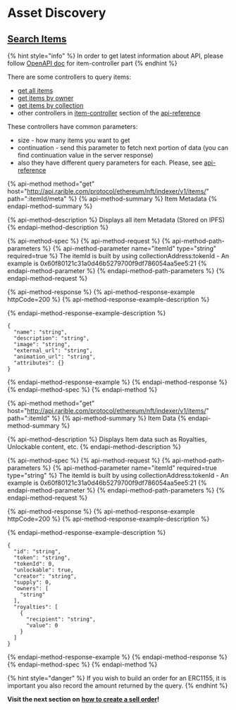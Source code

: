 # Asset Discovery

## [Search Items](https://api-staging.rarible.com/protocol/ethereum/nft/indexer/v0.1/swagger/webjars/swagger-ui/index.html?configUrl=/protocol/ethereum/nft/indexer/v0.1/swagger/v3/api-docs/swagger-config#/item-controller/searchItems)

{% hint style="info" %}
In order to get latest information about API, please follow [OpenAPI doc](https://api-reference.rarible.com/#tag/item-controller) for item-controller part
{% endhint %}

There are some controllers to query items:

* [get all items](https://api-reference.rarible.com/#operation/getAllItems)
* [get items by owner](https://api-reference.rarible.com/#operation/getItemsByOwner)
* [get items by collection](https://api-reference.rarible.com/#operation/getItemsByCollection)
* other controllers in [item-controller](https://api-reference.rarible.com/#tag/item-controller) section of the [api-reference](https://api-reference.rarible.com/)

These controllers have common parameters:

* size - how many items you want to get
* continuation - send this parameter to fetch next portion of data \(you can find continuation value in the server response\)
* also they have different query parameters for each. Please, see [api-reference](https://api-reference.rarible.com/)

{% api-method method="get" host="http://api.rarible.com/protocol/ethereum/nft/indexer/v1/items/" path=":itemId/meta" %}
{% api-method-summary %}
Item Metadata
{% endapi-method-summary %}

{% api-method-description %}
Displays all item Metadata \(Stored on IPFS\)
{% endapi-method-description %}

{% api-method-spec %}
{% api-method-request %}
{% api-method-path-parameters %}
{% api-method-parameter name="itemId" type="string" required=true %}
The itemId is built by using collectionAddress:tokenId - An example is 0x60f80121c31a0d46b5279700f9df786054aa5ee5:21
{% endapi-method-parameter %}
{% endapi-method-path-parameters %}
{% endapi-method-request %}

{% api-method-response %}
{% api-method-response-example httpCode=200 %}
{% api-method-response-example-description %}

{% endapi-method-response-example-description %}

```
{
  "name": "string",
  "description": "string",
  "image": "string",
  "external_url": "string",
  "animation_url": "string",
  "attributes": {}
}
```
{% endapi-method-response-example %}
{% endapi-method-response %}
{% endapi-method-spec %}
{% endapi-method %}

{% api-method method="get" host="http://api.rarible.com/protocol/ethereum/nft/indexer/v1/items/" path=":itemId" %}
{% api-method-summary %}
Item Data
{% endapi-method-summary %}

{% api-method-description %}
Displays Item data such as Royalties, Unlockable content, etc.
{% endapi-method-description %}

{% api-method-spec %}
{% api-method-request %}
{% api-method-path-parameters %}
{% api-method-parameter name="itemId" required=true type="string" %}
The itemId is built by using collectionAddress:tokenId - An example is 0x60f80121c31a0d46b5279700f9df786054aa5ee5:21
{% endapi-method-parameter %}
{% endapi-method-path-parameters %}
{% endapi-method-request %}

{% api-method-response %}
{% api-method-response-example httpCode=200 %}
{% api-method-response-example-description %}

{% endapi-method-response-example-description %}

```
{
  "id": "string",
  "token": "string",
  "tokenId": 0,
  "unlockable": true,
  "creator": "string",
  "supply": 0,
  "owners": [
    "string"
  ],
  "royalties": [
    {
      "recipient": "string",
      "value": 0
    }
  ]
}
```
{% endapi-method-response-example %}
{% endapi-method-response %}
{% endapi-method-spec %}
{% endapi-method %}

{% hint style="danger" %}
If you wish to build an order for an ERC1155, it is important you also record the amount returned by the query.
{% endhint %}

**Visit the next section on** [**how to create a sell order**](../exchange/creating-a-sell-order.md)**!**

